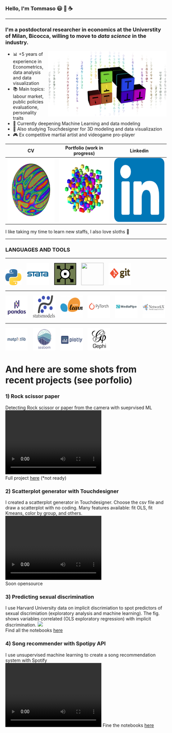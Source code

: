 ### Hello, I'm Tommaso :smiley: :rainbow: :coffee:
___
### I'm a postdoctoral researcher in economics at the Universtity of Milan, Bicocca, willing to move to ***data science*** in the industry. 
<img align="right" width="370" height="205" src="https://github.com/tommella90/tommella90/blob/main/images/mylogo2.png">

* :bar_chart: +5 years of experience in Econometrics, data analysis and data visualization 
* :books: Main topics: labour market, public policies evaluatione, personality traits 
* :milky_way: Currently deepening Machine Learning and data modeling
* :art: Also studying Touchdesigner for 3D modeling and data visualizazion 
* :video_game: Ex competitive martial artist and videogame pro-player



| CV                         | Portfolio (work in progress) |           Linkedin          |
|----------------------------|------------------------------|-----------------------------|
|[<img src="https://github.com/tommella90/tommella90/blob/main/images/sphere_inst2.png" width="200" height="200">](https://github.com/tommella90/CV/blob/main/CV_RAMELLA.0.png)      |[<img src="https://github.com/tommella90/tommella90/blob/main/images/pf2.png" width="200" height="200">](https://github.com/tommella90/Tommy_Portfolio)   |[<img src="https://github.com/tommella90/tommella90/blob/main/images/linkedin.png" width="200" height="200">](https://www.linkedin.com/in/tommaso-ramella-dsmla/)      |


I like taking my time to learn new staffs, I also love sloths :sloth:
____
### LANGUAGES AND TOOLS
---
[<img src="https://github.com/tommella90/tommella90/blob/main/images/python_logo.png" width="50" height="50">](https://www.python.org/) &nbsp;&nbsp; [<img src="https://github.com/tommella90/tommella90/blob/main/images/stata_logo.png" width="70" height="70">](https://www.stata.com/) &nbsp;&nbsp;   [<img src="https://github.com/tommella90/tommella90/blob/main/images/td.png" width="70" height="70">](https://derivative.ca/)  &nbsp;&nbsp;  [<img src="https://github.com/tommella90/tommella90/blob/main/images/sql.ico" width="70" height="70">](https://www.mysql.com/)  &nbsp;&nbsp; [<img src="https://github.com/tommella90/tommella90/blob/main/images/gitbash.png" width="70" height="70">](https://networkx.org/)  &nbsp;&nbsp;

---
[<img src="https://github.com/tommella90/tommella90/blob/main/images/pandas.png" width="70" height="70">](https://pandas.pydata.org/) &nbsp;&nbsp; [<img src="https://github.com/tommella90/tommella90/blob/main/images/statsmodel.png" width="70" height="70">](https://pypi.org/project/statsmodels/) &nbsp;&nbsp; [<img src="https://github.com/tommella90/tommella90/blob/main/images/sci-learn.png" width="70" height="70">](https://scikit-learn.org/stable/) &nbsp;&nbsp; [<img src="https://github.com/tommella90/tommella90/blob/main/images/pytorch.png" width="70" height="70">](https://pytorch.org/) &nbsp;&nbsp; [<img src="https://github.com/tommella90/tommella90/blob/main/images/mediapipe.png" width="70" height="70">](https://google.github.io/mediapipe/) &nbsp;&nbsp; [<img src="https://github.com/tommella90/tommella90/blob/main/images/ntwx.png" width="70" height="70">](https://networkx.org/)


---
[<img src="https://github.com/tommella90/tommella90/blob/main/images/plt.png" width="70" height="70">](https://matplotlib.org/) &nbsp;&nbsp; [<img src="https://github.com/tommella90/tommella90/blob/main/images/seaborn.png" width="70" height="70">](https://seaborn.pydata.org/) &nbsp;&nbsp; [<img src="https://github.com/tommella90/tommella90/blob/main/images/plotly.png" width="70" height="70">](https://plotly.com/) &nbsp;&nbsp; [<img src="https://github.com/tommella90/tommella90/blob/main/images/ghephi.png" width="70" height="70">](https://gephi.org/) &nbsp;&nbsp;


# And here are some shots from recent projects (see porfolio)


### 1) Rock scissor paper
Detecting Rock scissor or paper from the camera with sueprvised ML       
<video src="https://user-images.githubusercontent.com/66441052/190932701-adfd6e17-8d6e-42ef-8d30-b0c1ccbbfcba.mp4" width="300" height="200">
</video>   
Full project [here](https://github.com/tommella90/IH_FinalProkect) (*not ready)

### 2) Scatterplot generator with Touchdesigner
I created a scatterplot generator in Touchdesigner. Choose the csv file and draw a scatterplot with no coding. Many features available: fit OLS, fit Kmeans, color by group, and others.
<video src="https://user-images.githubusercontent.com/66441052/189490696-4e4c92e6-3488-4e85-a92e-2e0ee0017fd1.mp4" width="300" height="200">
</video>  
Soon opensource

### 3) Predicting sexual discrimination 
I use Harvard University data on implicit discrimiation to spot predictors of sexual discrimiation (exploratory analysis and machine learning). The fig. shows variables correlated (OLS exploratory regression) with implicit discrimination. 
![](https://user-images.githubusercontent.com/66441052/190933101-484ea7d1-2b5f-432d-99f1-9805a5076c78.png)
</video>         
Find all the notebooks [here](https://github.com/tommella90/Predicting-sexual-discrimination)

### 4) Song recommender with Spotipy API
I use unsupervised machine learning to create a song recommendation system with Spotify        
<video src="https://user-images.githubusercontent.com/66441052/190932717-a2cc9244-8fab-458a-b40f-00dba5cf0743.mp4" width="300" height="200">
</video>
Fine the notebooks [here](https://github.com/tommella90/SongRecommender)


                                                                                         
